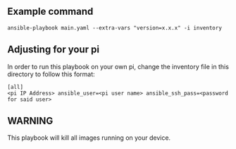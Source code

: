 ## Example command

`ansible-playbook main.yaml --extra-vars "version=x.x.x" -i inventory`

## Adjusting for your pi

In order to run this playbook on your own pi, change the inventory file in this directory to follow this format:
```
[all]
<pi IP Address> ansible_user=<pi user name> ansible_ssh_pass=<password for said user>
```

## WARNING
This playbook will kill all images running on your device.